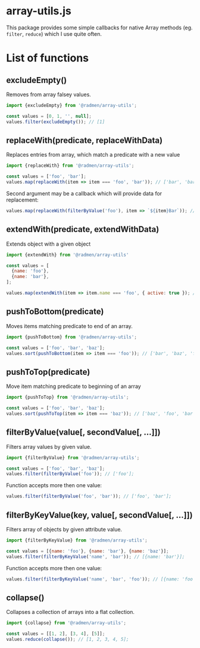 # array-utils.js
This package provides some simple callbacks for native Array methods (eg. `filter`, `reduce`) which I use quite often.

# List of functions

## excludeEmpty()
Removes from array falsey values.

```js
import {excludeEmpty} from '@radmen/array-utils';

const values = [0, 1, '', null];
values.filter(excludeEmpty()); // [1]
```

## replaceWith(predicate, replaceWithData)
Replaces entries from array, which match a predicate with a new value

```js
import {replaceWith} from '@radmen/array-utils';

const values = ['foo', 'bar'];
values.map(replaceWith(item => item === 'foo', 'bar')); // ['bar', 'bar'];
```

Second argument may be a callback which will provide data for replacement:

```js
values.map(replaceWith(filterByValue('foo'), item => `${item}Bar`)); // ['fooBar', 'bar'];
```

## extendWith(predicate, extendWithData)
Extends object with a given object

```js
import {extendWith} from '@radmen/array-utils'

const values = [
  {name: 'foo'},
  {name: 'bar'},
];

values.map(extendWith(item => item.name === 'foo', { active: true }); // [{name: 'foo', active: true}, {name: 'bar'}];
```

## pushToBottom(predicate)
Moves items matching predicate to end of an array.

```js
import {pushToBottom} from '@radmen/array-utils';

const values = ['foo', 'bar', 'baz'];
values.sort(pushToBottom(item => item === 'foo')); // ['bar', 'baz', 'foo'];
```

## pushToTop(predicate)
Move item matching predicate to beginning of an array

```js
import {pushToTop} from '@radmen/array-utils';

const values = ['foo', 'bar', 'baz'];
values.sort(pushToTop(item => item === 'baz')); // ['baz', 'foo', 'bar'];
```

## filterByValue(value[, secondValue[, ...]])
Filters array values by given value.

```js
import {filterByValue} from '@radmen/array-utils';

const values = ['foo', 'bar', 'baz'];
values.filter(filterByValue('foo')); // ['foo'];
```

Function accepts more then one value:

```js
values.filter(filterByValue('foo', 'bar')); // ['foo', 'bar'];
```

## filterByKeyValue(key, value[, secondValue[, ...]])
Filters array of objects by given attribute value.

```js
import {filterByKeyValue} from '@radmen/array-utils';

const values = [{name: 'foo'}, {name: 'bar'}, {name: 'baz'}];
values.filter(filterByKeyValue('name', 'bar')); // [{name: 'bar'}];
```

Function accepts more then one value:

```js
values.filter(filterByKeyValue('name', 'bar', 'foo')); // [{name: 'foo'}, {name: 'bar'}];
```

## collapse()
Collapses a collection of arrays into a flat collection.

```js
import {collapse} from '@radmen/array-utils';

const values = [[1, 2], [3, 4], [5]];
values.reduce(collapse()); // [1, 2, 3, 4, 5];
```
